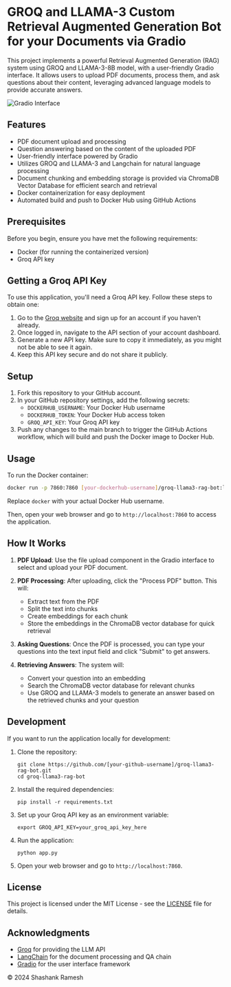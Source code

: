# GROQ and LLAMA-3 Custom Retrieval Augmented Generation Bot for your Documents via Gradio

This project implements a powerful Retrieval Augmented Generation (RAG) system using GROQ and LLAMA-3-8B model, with a user-friendly Gradio interface. It allows users to upload PDF documents, process them, and ask questions about their content, leveraging advanced language models to provide accurate answers.

![Gradio Interface](https://github.com/iShshnk/groq-llama3-rag-bot/blob/main/media/A.png)

## Features

- PDF document upload and processing
- Question answering based on the content of the uploaded PDF
- User-friendly interface powered by Gradio
- Utilizes GROQ and LLAMA-3 and Langchain for natural language processing
- Document chunking and embedding storage is provided via ChromaDB Vector Database for efficient search and retrieval 
- Docker containerization for easy deployment
- Automated build and push to Docker Hub using GitHub Actions

## Prerequisites

Before you begin, ensure you have met the following requirements:

- Docker (for running the containerized version)
- Groq API key

## Getting a Groq API Key

To use this application, you'll need a Groq API key. Follow these steps to obtain one:

1. Go to the [Groq website](https://www.groq.com/) and sign up for an account if you haven't already.
2. Once logged in, navigate to the API section of your account dashboard.
3. Generate a new API key. Make sure to copy it immediately, as you might not be able to see it again.
4. Keep this API key secure and do not share it publicly.

## Setup

1. Fork this repository to your GitHub account.
2. In your GitHub repository settings, add the following secrets:
   - `DOCKERHUB_USERNAME`: Your Docker Hub username
   - `DOCKERHUB_TOKEN`: Your Docker Hub access token
   - `GROQ_API_KEY`: Your Groq API key
3. Push any changes to the main branch to trigger the GitHub Actions workflow, which will build and push the Docker image to Docker Hub.

## Usage

To run the Docker container:

```bash
docker run -p 7860:7860 [your-dockerhub-username]/groq-llama3-rag-bot:latest
```

Replace `docker` with your actual Docker Hub username.

Then, open your web browser and go to `http://localhost:7860` to access the application.

## How It Works

1. **PDF Upload**: Use the file upload component in the Gradio interface to select and upload your PDF document.

2. **PDF Processing**: After uploading, click the "Process PDF" button. This will:
   - Extract text from the PDF
   - Split the text into chunks
   - Create embeddings for each chunk
   - Store the embeddings in the ChromaDB vector database for quick retrieval

3. **Asking Questions**: Once the PDF is processed, you can type your questions into the text input field and click "Submit" to get answers.

4. **Retrieving Answers**: The system will:
   - Convert your question into an embedding
   - Search the ChromaDB vector database for relevant chunks
   - Use GROQ and LLAMA-3 models to generate an answer based on the retrieved chunks and your question

## Development

If you want to run the application locally for development:

1. Clone the repository:
   ```
   git clone https://github.com/[your-github-username]/groq-llama3-rag-bot.git
   cd groq-llama3-rag-bot
   ```

2. Install the required dependencies:
   ```
   pip install -r requirements.txt
   ```

3. Set up your Groq API key as an environment variable:
   ```
   export GROQ_API_KEY=your_groq_api_key_here
   ```

4. Run the application:
   ```
   python app.py
   ```

5. Open your web browser and go to `http://localhost:7860`.

## License

This project is licensed under the MIT License - see the [LICENSE](LICENSE) file for details.

## Acknowledgments

- [Groq](https://console.groq.com/keys) for providing the LLM API
- [LangChain](https://github.com/hwchase17/langchain) for the document processing and QA chain
- [Gradio](https://gradio.app/) for the user interface framework

© 2024 Shashank Ramesh

